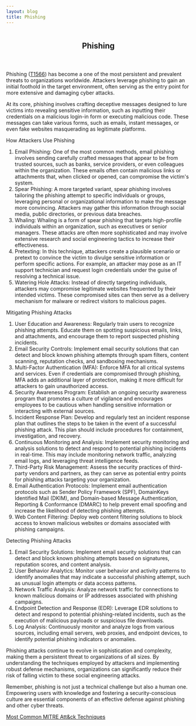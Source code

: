 ```yaml
---
layout: blog
title: Phishing
---
```



<div id="main" class="s-content__main large-8 column">
<article class="entry">

<header class="entry__header">

<h2 class="entry__title h1">
    Phishing
</h2>        
</header>

<div class="entry__content">
<p>Phishing (<a href="https://attack.mitre.org/techniques/T1566/">T1566</a>) has become a one of the most persistent and prevalent threats to organizations worldwide. Attackers leverage phishing to gain an initial foothold in the target environment, often serving as the entry point for more extensive and damaging cyber attacks.</p>

<p>At its core, phishing involves crafting deceptive messages designed to lure victims into revealing sensitive information, such as inputting their credentials on a malicious login-in form or executing malicious code. These messages can take various forms, such as emails, instant messages, or even fake websites masquerading as legitimate platforms.</p>

<p>How Attackers Use Phishing
<ol>
<li>Email Phishing: One of the most common methods, email phishing involves sending carefully crafted messages that appear to be from trusted sources, such as banks, service providers, or even colleagues within the organization. These emails often contain malicious links or attachments that, when clicked or opened, can compromise the victim's system.
<li>Spear Phishing: A more targeted variant, spear phishing involves tailoring the phishing attempt to specific individuals or groups, leveraging personal or organizational information to make the message more convincing. Attackers may gather this information through social media, public directories, or previous data breaches.
<li>Whaling: Whaling is a form of spear phishing that targets high-profile individuals within an organization, such as executives or senior managers. These attacks are often more sophisticated and may involve extensive research and social engineering tactics to increase their effectiveness.
<li>Pretexting: In this technique, attackers create a plausible scenario or pretext to convince the victim to divulge sensitive information or perform specific actions. For example, an attacker may pose as an IT support technician and request login credentials under the guise of resolving a technical issue.
<li>Watering Hole Attacks: Instead of directly targeting individuals, attackers may compromise legitimate websites frequented by their intended victims. These compromised sites can then serve as a delivery mechanism for malware or redirect visitors to malicious pages.
</ol>
</p>

<p>Mitigating Phishing Attacks
<ol>
<li>User Education and Awareness: Regularly train users to recognize phishing attempts. Educate them on spotting suspicious emails, links, and attachments, and encourage them to report suspected phishing incidents.</li>
<li>Email Security Controls: Implement email security solutions that can detect and block known phishing attempts through spam filters, content scanning, reputation checks, and sandboxing mechanisms.</li>
<li>Multi-Factor Authentication (MFA): Enforce MFA for all critical systems and services. Even if credentials are compromised through phishing, MFA adds an additional layer of protection, making it more difficult for attackers to gain unauthorized access.</li>
<li>Security Awareness Program: Establish an ongoing security awareness program that promotes a culture of vigilance and encourages employees to be cautious when handling sensitive information or interacting with external sources.</li>
<li>Incident Response Plan: Develop and regularly test an incident response plan that outlines the steps to be taken in the event of a successful phishing attack. This plan should include procedures for containment, investigation, and recovery.</li>
<li>Continuous Monitoring and Analysis: Implement security monitoring and analysis solutions to detect and respond to potential phishing incidents in real-time. This may include monitoring network traffic, analyzing email logs, and leveraging threat intelligence feeds.</li>
<li>Third-Party Risk Management: Assess the security practices of third-party vendors and partners, as they can serve as potential entry points for phishing attacks targeting your organization.</li>
<li>Email Authentication Protocols: Implement email authentication protocols such as Sender Policy Framework (SPF), DomainKeys Identified Mail (DKIM), and Domain-based Message Authentication, Reporting & Conformance (DMARC) to help prevent email spoofing and increase the likelihood of detecting phishing attempts.</li>
<li>Web Content Filtering: Deploy web content filtering solutions to block access to known malicious websites or domains associated with phishing campaigns.</li>
</ol>
</p>

<p>Detecting Phishing Attacks
<ol>
<li>Email Security Solutions: Implement email security solutions that can detect and block known phishing attempts based on signatures, reputation scores, and content analysis.</li>
<li>User Behavior Analytics: Monitor user behavior and activity patterns to identify anomalies that may indicate a successful phishing attempt, such as unusual login attempts or data access patterns.</li>
<li>Network Traffic Analysis: Analyze network traffic for connections to known malicious domains or IP addresses associated with phishing campaigns.</li>
<li>Endpoint Detection and Response (EDR): Leverage EDR solutions to detect and respond to potential phishing-related incidents, such as the execution of malicious payloads or suspicious file downloads.</li>
<li>Log Analysis: Continuously monitor and analyze logs from various sources, including email servers, web proxies, and endpoint devices, to identify potential phishing indicators or anomalies.</li>
</ol>
</p>

<p>Phishing attacks continue to evolve in sophistication and complexity, making them a persistent threat to organizations of all sizes. By understanding the techniques employed by attackers and implementing robust defense mechanisms, organizations can significantly reduce their risk of falling victim to these social engineering attacks.</p>

<p>Remember, phishing is not just a technical challenge but also a human one. Empowering users with knowledge and fostering a security-conscious culture are essential components of an effective defense against phishing and other cyber threats.</p>

<p><a href="../25/MITRE_Att&ck_Intro.html">Most Common MITRE Att&ck Techniques</a></p>

</div>
</article> <!-- end entry -->

</div> <!-- end main -->  